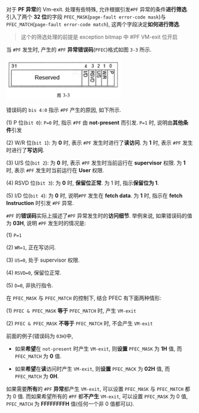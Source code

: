 
对于 **PF 异常**的 Vm-exit. 处理有些特殊, 允许根据引发`#PF` 异常的条件**进行筛选**. 引入了两个 **32 位**的字段 `PFEC_MASK`(`page-fault error-code mask`)与 `PFEC_MATCH`(`page-fault error-code match`), 这两个字段决定**如何进行筛选**.

> 这个的筛选处理的前提是 exception bitmap 中 #PF VM-exit 位开启

当 `#PF` 发生时, 产生的 `#PF` **异常错误码**(`PFEC`)格式如图 `3-3` 所示.

![2021-04-18-23-20-00.png](./images/2021-04-18-23-20-00.png)

错误码的 `bis 4:0` 指示 `#PF` 产生的原因, 如下所示. 

(1) P 位(`bit 0`): `P=0` 时, 指示 `#PF` 由 **not-present** 而引发. `P=1` 时, 说明由**其他条件**引发

(2) W/R 位(`bit 1`): 为 **0** 时, 表示 `#PF` 发生时进行了**读访问**. 为 **1** 时, 表示 `#PF` 发生时进行了**写访问**. 

(3) U/S 位(`bit 2`): 为 **0** 时, 表示 `#PF` 发生时当前运行在 **supervisor** 权限. 为 **1** 时, 表示 `#PF` 发生时当前运行在 **User** 权限. 

(4) RSVD 位(`bit 3`): 为 **0** 时, **保留位正常**. 为 1 时, 指示**保留位为 1**. 

(5) I/D 位(`bit 4`): 为 **0** 时, 说明`#PF` 发生在 **fetch data**. 为 **1** 时, 指示在 **fetch Instruction** 时引发 `#PF` 异常. 

`#PF` 的**错误码**实际上描述了`#PF` 异常发生时的**访问细节**. 举例来说, 如果错误码的值为 **03H**, 说明 `#PF` 发生时的情况是: 

(1) `P=1`

(2) `WR=1`, 正在写访问. 

(3) `US=0`, 处于 supervisor 权限. 

(4) `RSVD=0`, 保留位正常. 

(5) `D=0`, 非执行指令. 

在 `PFEC_MASK` 与 `PFEC_MATCH` 的控制下, 结合 PFEC 有下面两种情形: 

(1) `PFEC & PFEC_MASK` **等于** `PFEC_MATCH` 时, 产生 `VM-exit`

(2) `PFEC & PFEC_MASK` **不等于** `PFEC_MATCH` 时, 不会产生 `VM-exit`

前面的例子(错误码为 `03H`)中, 

* 如果**希望**在 `not-present` 时产生 `VM-exit`, 则**设置** `PFEC_MASK` 为 **1H** 值, 而 `PFEC_MATCH` 为 **0** 值. 

* 如果**希望**在**读**访问时产生 `VM-exit`, 则**设置** `PFEC_MACK` 为 **02H** 值, 而 `PFEC_MATCH` 为 **0H**.

如果需要**所有**的 `#PF` **异常**都产生 `VM-exit`, 可以设置 `PFEC_MASK` 与 `PFEC_MATCH` 都为 0 值. 而如果希望所有的 `#PF` 都**不产生** `VM-exit`, 可以设置 `PFEC_MASK` 为 0 值, `PFEC_MATCH` 为 **FFFFFFFFH** 值(任何一个非 0 值都可以). 
